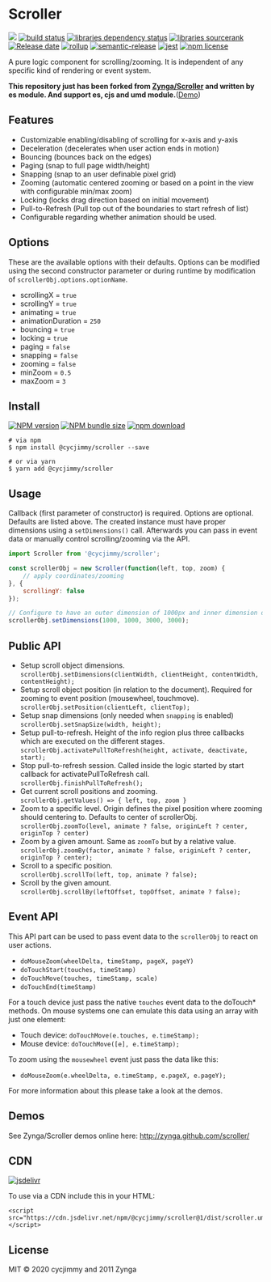 # Scroller
![][workflows-badge-image]
[![build status][travis-image]][travis-url]
[![libraries dependency status][libraries-status-image]][libraries-status-url]
[![libraries sourcerank][libraries-sourcerank-image]][libraries-sourcerank-url]
[![Release date][release-date-image]][release-url]
[![rollup][rollup-image]][rollup-url]
[![semantic-release][semantic-image]][semantic-url]
[![jest][jest-image]][jest-url]
[![npm license][license-image]][download-url]

A pure logic component for scrolling/zooming. It is independent of any specific kind of rendering or event system. 

**This repository just has been forked from [Zynga/Scroller](https://github.com/pbakaus/scroller) and written by es module. And support es, cjs and umd module.**([Demo][github-pages-url])

## Features
* Customizable enabling/disabling of scrolling for x-axis and y-axis
* Deceleration (decelerates when user action ends in motion)
* Bouncing (bounces back on the edges)
* Paging (snap to full page width/height)
* Snapping (snap to an user definable pixel grid)
* Zooming (automatic centered zooming or based on a point in the view with configurable min/max zoom)
* Locking (locks drag direction based on initial movement)
* Pull-to-Refresh (Pull top out of the boundaries to start refresh of list)
* Configurable regarding whether animation should be used.

## Options
These are the available options with their defaults. Options can be modified using the second constructor parameter or during runtime by modification of `scrollerObj.options.optionName`.

* scrollingX = `true`
* scrollingY = `true`
* animating = `true`
* animationDuration = `250`
* bouncing = `true`
* locking = `true`
* paging = `false`
* snapping = `false`
* zooming = `false`
* minZoom = `0.5`
* maxZoom = `3`


## Install
[![NPM version][npm-image]][npm-url]
[![NPM bundle size][npm-bundle-size-image]][npm-url]
[![npm download][download-image]][download-url]

```shell
# via npm
$ npm install @cycjimmy/scroller --save

# or via yarn
$ yarn add @cycjimmy/scroller
```

## Usage
Callback (first parameter of constructor) is required. Options are optional. Defaults are listed above. The created instance must have proper dimensions using a `setDimensions()` call. Afterwards you can pass in event data or manually control scrolling/zooming via the API.

```js
import Scroller from '@cycjimmy/scroller';

const scrollerObj = new Scroller(function(left, top, zoom) {
	// apply coordinates/zooming
}, {
	scrollingY: false
});

// Configure to have an outer dimension of 1000px and inner dimension of 3000px
scrollerObj.setDimensions(1000, 1000, 3000, 3000);
```

## Public API
* Setup scroll object dimensions.  
  `scrollerObj.setDimensions(clientWidth, clientHeight, contentWidth, contentHeight);`
* Setup scroll object position (in relation to the document). Required for zooming to event position (mousewheel, touchmove).  
  `scrollerObj.setPosition(clientLeft, clientTop);`
* Setup snap dimensions (only needed when `snapping` is enabled)  
  `scrollerObj.setSnapSize(width, height);`
* Setup pull-to-refresh. Height of the info region plus three callbacks which are executed on the different stages.  
  `scrollerObj.activatePullToRefresh(height, activate, deactivate, start);`
* Stop pull-to-refresh session. Called inside the logic started by start callback for activatePullToRefresh call.  
  `scrollerObj.finishPullToRefresh();`
* Get current scroll positions and zooming.  
  `scrollerObj.getValues() => { left, top, zoom }`
* Zoom to a specific level. Origin defines the pixel position where zooming should centering to. Defaults to center of scrollerObj.  
  `scrollerObj.zoomTo(level, animate ? false, originLeft ? center, originTop ? center)`
* Zoom by a given amount. Same as `zoomTo` but by a relative value.  
  `scrollerObj.zoomBy(factor, animate ? false, originLeft ? center, originTop ? center);`
* Scroll to a specific position.  
  `scrollerObj.scrollTo(left, top, animate ? false);`
* Scroll by the given amount.  
  `scrollerObj.scrollBy(leftOffset, topOffset, animate ? false);`

## Event API
This API part can be used to pass event data to the `scrollerObj` to react on user actions. 

* `doMouseZoom(wheelDelta, timeStamp, pageX, pageY)`
* `doTouchStart(touches, timeStamp)`
* `doTouchMove(touches, timeStamp, scale)`
* `doTouchEnd(timeStamp)`

For a touch device just pass the native `touches` event data to the doTouch* methods. On mouse systems one can emulate this data using an array with just one element:

* Touch device: `doTouchMove(e.touches, e.timeStamp);`
* Mouse device: `doTouchMove([e], e.timeStamp);`

To zoom using the `mousewheel` event just pass the data like this:

* `doMouseZoom(e.wheelDelta, e.timeStamp, e.pageX, e.pageY);`

For more information about this please take a look at the demos.

## Demos
See Zynga/Scroller demos online here: http://zynga.github.com/scroller/

## CDN
[![jsdelivr][jsdelivr-image]][jsdelivr-url]

To use via a CDN include this in your HTML:
```text
<script src="https://cdn.jsdelivr.net/npm/@cycjimmy/scroller@1/dist/scroller.umd.min.js"></script>
```

## License
MIT © 2020 cycjimmy and 2011 Zynga

<!-- Links: -->
[npm-image]: https://img.shields.io/npm/v/@cycjimmy/scroller
[npm-url]: https://npmjs.org/package/@cycjimmy/scroller
[npm-bundle-size-image]: https://img.shields.io/bundlephobia/min/@cycjimmy/scroller

[download-image]: https://img.shields.io/npm/dt/@cycjimmy/scroller
[download-url]: https://npmjs.org/package/@cycjimmy/scroller

[jsdelivr-image]: https://img.shields.io/jsdelivr/npm/hy/@cycjimmy/scroller
[jsdelivr-url]: https://www.jsdelivr.com/package/npm/@cycjimmy/scroller

[workflows-badge-image]: https://github.com/cycjimmy/scroller/workflows/Test%20CI/badge.svg
[travis-image]: https://img.shields.io/travis/cycjimmy/scroller
[travis-url]: https://travis-ci.org/cycjimmy/scroller

[libraries-status-image]: https://img.shields.io/librariesio/release/npm/@cycjimmy/scroller
[libraries-sourcerank-image]: https://img.shields.io/librariesio/sourcerank/npm/@cycjimmy/scroller
[libraries-status-url]: https://libraries.io/github/cycjimmy/scroller
[libraries-sourcerank-url]: https://libraries.io/npm/@cycjimmy%2Fscroller

[release-date-image]: https://img.shields.io/github/release-date/cycjimmy/scroller
[release-url]: https://github.com/cycjimmy/scroller/releases

[rollup-image]: https://img.shields.io/github/package-json/dependency-version/cycjimmy/scroller/dev/rollup
[rollup-url]: https://github.com/rollup/rollup

[semantic-image]: https://img.shields.io/badge/%20%20%F0%9F%93%A6%F0%9F%9A%80-semantic--release-e10079.svg
[semantic-url]: https://github.com/semantic-release/semantic-release

[jest-image]: https://img.shields.io/badge/tested_with-jest-99424f.svg
[jest-url]: https://github.com/facebook/jest

[license-image]: https://img.shields.io/npm/l/@cycjimmy/scroller

[github-pages-url]: https://cycjimmy.github.io/scroller/
